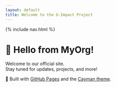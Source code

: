 ```yaml
---
layout: default
title: Welcome to the G-Impact Project
---
```

{% include nav.html %}
# 👋 Hello from MyOrg!

Welcome to our official site.  
Stay tuned for updates, projects, and more!

🚀 Built with [GitHub Pages](https://pages.github.com) and the [Cayman theme](https://github.com/pages-themes/cayman).
